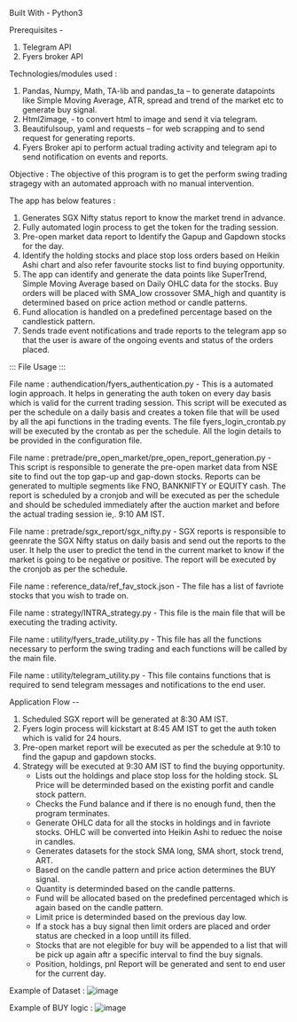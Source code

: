 Built With - 
  Python3


Prerequisites - 
1. Telegram API
2. Fyers broker API


Technologies/modules used :
1.	Pandas, Numpy, Math, TA-lib and pandas_ta – to generate datapoints like Simple Moving Average, ATR, spread and trend of the market etc to generate buy signal. 
2.	Html2image, - to convert html to image and send it via telegram. 
3.	Beautifulsoup, yaml and requests – for web scrapping and to send request for generating reports. 
4.	Fyers Broker api to perform actual trading activity and telegram api to send notification on events and reports. 


Objective : 
    The objective of this program is to get the perform swing trading stragegy with an automated approach with no manual intervention. 

The app has below features :
1.	Generates SGX Nifty status report to know the market trend in advance. 
2.	Fully automated login process to get the token for the trading session.
3.	Pre-open market data report to Identify the Gapup and Gapdown stocks for the day.
4.	Identify the holding stocks and place stop loss orders based on Heikin Ashi chart and also refer favourite stocks list to find buying opportunity. 
5.	The app can identify and generate the data points like SuperTrend, Simple Moving Average based on Daily OHLC data for the stocks. Buy orders will be placed with SMA_low crossover SMA_high and quantity is determined based on price action method or candle patterns. 
6.	Fund allocation is handled on a predefined percentage based on the candlestick pattern. 
7.	Sends trade event notifications and trade reports to the telegram app so that the user is aware of the ongoing events and status of the orders placed. 


::: File Usage :::

File name : authendication/fyers_authentication.py
    - This is a automated login approach. It helps in generating the auth token on every day basis which is valid for the current trading session. This script will be executed as per the schedule on a daily basis and creates a token file that will be used by all the api functions in the trading events. The file fyers_login_crontab.py will be executed by the crontab as per the schedule. All the login details to be provided in the configuration file. 


File name : pretrade/pre_open_market/pre_open_report_generation.py
    - This script is responsible to generate the pre-open market data from NSE site to find out the top gap-up and gap-down stocks. Reports can be generated to multiple segments like FNO, BANKNIFTY or EQUITY cash. The report is scheduled by a cronjob and will be executed as per the schedule and should be scheduled immediately after the auction market and before the actual trading session ie,. 9:10 AM IST. 
    
    
File name : pretrade/sgx_report/sgx_nifty.py
    - SGX reports is responsible to geenrate the SGX Nifty status on daily basis and send out the reports to the user. It help the user to predict the tend in the current market to know if the market is going to be negative or positive. The report will be executed by the cronjob as per the schedule. 
    

File name : reference_data/ref_fav_stock.json
    - The file has a list of favriote stocks that you wish to trade on. 
    
File name : strategy/INTRA_strategy.py
    - This file is the main file that will be executing the trading activity. 
    
File name : utility/fyers_trade_utility.py
    - This file has all the functions necessary to perform the swing trading and each functions will be called by the main file. 
    
File name : utility/telegram_utility.py
    - This file contains functions that is required to send telegram messages and notifications to the end user. 
    
Application Flow --
1. Scheduled SGX report will be generated at 8:30 AM IST.
2. Fyers login process will kickstart at 8:45 AM IST to get the auth token which is valid for 24 hours. 
3. Pre-open market report will be executed as per the schedule at 9:10 to find the gapup and gapdown stocks. 
4. Strategy will be executed at 9:30 AM IST to find the buying opportunity. 
    - Lists out the holdings and place stop loss for the holding stock. SL Price will be determinded based on the existing porfit and candle stock pattern. 
    - Checks the Fund balance and if there is no enough fund, then the program terminates. 
    - Generate OHLC data for all the stocks in holdings and in favriote stocks. OHLC will be converted into Heikin Ashi to reduec the noise in candles. 
    - Generates datasets for the stock SMA long, SMA short, stock trend, ART.
    - Based on the candle pattern and price action determines the BUY signal. 
    - Quantity is determinded based on the candle patterns. 
    - Fund will be allocated based on the predefined percentaged which is again based on the candle pattern. 
    - Limit price is determinded based on the previous day low. 
    - If a stock has a buy signal then limit orders are placed and order status are checked in a loop untill its filled. 
    - Stocks that are not elegible for buy will be appended to a list that will be pick up again aftr a specific interval to find the buy signals. 
    - Position, holdings, pnl Report will be generated and sent to end user for the current day.  
  
  
Example of Dataset : 
  ![image](https://user-images.githubusercontent.com/55142193/213401932-4a61591d-ffe4-4558-a1bc-86afae2e8772.png)


Example of BUY logic :
  ![image](https://user-images.githubusercontent.com/55142193/213402231-75a2e26a-bd77-4a37-8f4a-a596101dfa62.png)




